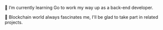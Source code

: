 🌱 I’m currently learning Go to work my way up as a back-end developer.

:metal: Blockchain world always fascinates me, I'll be glad to take part in related projects.
   

<!--
**ehsan-amiri-code/ehsan-amiri-code** is a ✨ _special_ ✨ repository because its `README.md` (this file) appears on your GitHub profile.

<br>

With over 8 years of experience in Software development, I am a Software Engineer passionate for Software design & Architecture (specially DDD, CQRS, Event Sourcing & Microservices) and Agile practices such as TDD and BDD with an in depth knowledge of OOP, Design Patterns and SOLID Principles.

#### Find me around the web :

<a href="https://www.linkedin.com/in/ehsan-amiri-9924419a/" target="_blank"><img alt="LinkedIn" src="https://github.com/E-Amiri/E-Amiri/blob/main/LinkedIn-v2.png" width="35"></a><a href="https://www.instagram.com/ehsan.9891" target="_blank"><img alt="Instagram" src="https://github.com/E-Amiri/E-Amiri/blob/main/Instagram-v2.png" width="35"></a>
<br>
